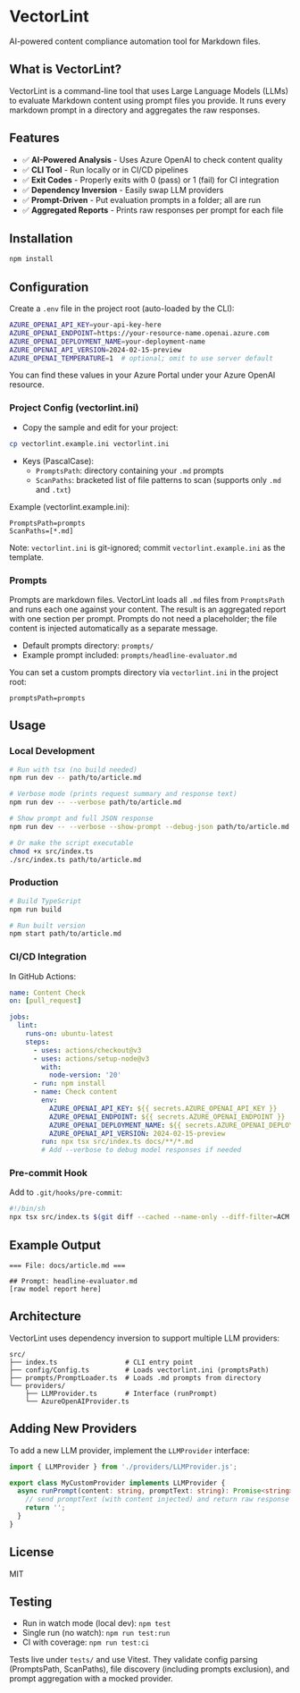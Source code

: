 # VectorLint

AI-powered content compliance automation tool for Markdown files.

## What is VectorLint?

VectorLint is a command-line tool that uses Large Language Models (LLMs) to evaluate Markdown content using prompt files you provide. It runs every markdown prompt in a directory and aggregates the raw responses.

## Features

- ✅ **AI-Powered Analysis** - Uses Azure OpenAI to check content quality
- ✅ **CLI Tool** - Run locally or in CI/CD pipelines
- ✅ **Exit Codes** - Properly exits with 0 (pass) or 1 (fail) for CI integration
- ✅ **Dependency Inversion** - Easily swap LLM providers
- ✅ **Prompt-Driven** - Put evaluation prompts in a folder; all are run
- ✅ **Aggregated Reports** - Prints raw responses per prompt for each file

## Installation

```bash
npm install
```

## Configuration

Create a `.env` file in the project root (auto-loaded by the CLI):

```bash
AZURE_OPENAI_API_KEY=your-api-key-here
AZURE_OPENAI_ENDPOINT=https://your-resource-name.openai.azure.com
AZURE_OPENAI_DEPLOYMENT_NAME=your-deployment-name
AZURE_OPENAI_API_VERSION=2024-02-15-preview
AZURE_OPENAI_TEMPERATURE=1  # optional; omit to use server default
```

You can find these values in your Azure Portal under your Azure OpenAI resource.

### Project Config (vectorlint.ini)

- Copy the sample and edit for your project:

```bash
cp vectorlint.example.ini vectorlint.ini
```

- Keys (PascalCase):
  - `PromptsPath`: directory containing your `.md` prompts
  - `ScanPaths`: bracketed list of file patterns to scan (supports only `.md` and `.txt`)

Example (vectorlint.example.ini):

```
PromptsPath=prompts
ScanPaths=[*.md]
```

Note: `vectorlint.ini` is git-ignored; commit `vectorlint.example.ini` as the template.

### Prompts

Prompts are markdown files. VectorLint loads all `.md` files from `PromptsPath` and runs each one against your content. The result is an aggregated report with one section per prompt. Prompts do not need a placeholder; the file content is injected automatically as a separate message.

- Default prompts directory: `prompts/`
- Example prompt included: `prompts/headline-evaluator.md`

You can set a custom prompts directory via `vectorlint.ini` in the project root:

```
promptsPath=prompts
```

## Usage

### Local Development

```bash
# Run with tsx (no build needed)
npm run dev -- path/to/article.md

# Verbose mode (prints request summary and response text)
npm run dev -- --verbose path/to/article.md

# Show prompt and full JSON response
npm run dev -- --verbose --show-prompt --debug-json path/to/article.md

# Or make the script executable
chmod +x src/index.ts
./src/index.ts path/to/article.md
```

### Production

```bash
# Build TypeScript
npm run build

# Run built version
npm start path/to/article.md
```

### CI/CD Integration

In GitHub Actions:

```yaml
name: Content Check
on: [pull_request]

jobs:
  lint:
    runs-on: ubuntu-latest
    steps:
      - uses: actions/checkout@v3
      - uses: actions/setup-node@v3
        with:
          node-version: '20'
      - run: npm install
      - name: Check content
        env:
          AZURE_OPENAI_API_KEY: ${{ secrets.AZURE_OPENAI_API_KEY }}
          AZURE_OPENAI_ENDPOINT: ${{ secrets.AZURE_OPENAI_ENDPOINT }}
          AZURE_OPENAI_DEPLOYMENT_NAME: ${{ secrets.AZURE_OPENAI_DEPLOYMENT_NAME }}
          AZURE_OPENAI_API_VERSION: 2024-02-15-preview
        run: npx tsx src/index.ts docs/**/*.md
        # Add --verbose to debug model responses if needed
```

### Pre-commit Hook

Add to `.git/hooks/pre-commit`:

```bash
#!/bin/sh
npx tsx src/index.ts $(git diff --cached --name-only --diff-filter=ACM | grep '\\.md$')
```

## Example Output

```
=== File: docs/article.md ===

## Prompt: headline-evaluator.md
[raw model report here]
```

## Architecture

VectorLint uses dependency inversion to support multiple LLM providers:

```
src/
├── index.ts                 # CLI entry point
├── config/Config.ts         # Loads vectorlint.ini (promptsPath)
├── prompts/PromptLoader.ts  # Loads .md prompts from directory
└── providers/
    ├── LLMProvider.ts       # Interface (runPrompt)
    └── AzureOpenAIProvider.ts
```

## Adding New Providers

To add a new LLM provider, implement the `LLMProvider` interface:

```typescript
import { LLMProvider } from './providers/LLMProvider.js';

export class MyCustomProvider implements LLMProvider {
  async runPrompt(content: string, promptText: string): Promise<string> {
    // send promptText (with content injected) and return raw response text
    return '';
  }
}
```

## License

MIT

## Testing

- Run in watch mode (local dev): `npm test`
- Single run (no watch): `npm run test:run`
- CI with coverage: `npm run test:ci`

Tests live under `tests/` and use Vitest. They validate config parsing (PromptsPath, ScanPaths), file discovery (including prompts exclusion), and prompt aggregation with a mocked provider.
